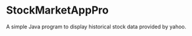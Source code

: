 StockMarketAppPro
=================

A simple Java program to display historical stock data provided by yahoo.
